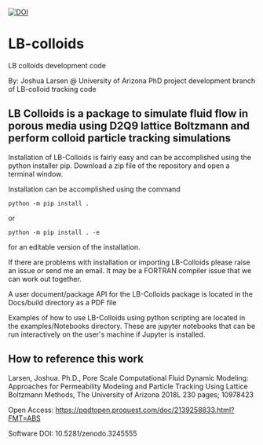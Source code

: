 [![DOI](https://zenodo.org/badge/DOI/10.5281/zenodo.3245555.svg)](https://doi.org/10.5281/zenodo.3245555)

# LB-colloids
LB colloids development code

By: Joshua Larsen @ University of Arizona
PhD project development branch of LB-colloid tracking code

## LB Colloids is a package to simulate fluid flow in porous media using D2Q9 lattice Boltzmann and perform colloid particle tracking simulations

Installation of LB-Colloids is fairly easy and can be accomplished using the python installer pip. Download a zip file of the repository and open a terminal window.

Installation can be accomplished using the command

```
python -m pip install .
```

or

```
python -m pip install . -e
```

for an editable version of the installation.

If there are problems with installation or importing LB-Colloids please raise an issue or send me an email. It may be a FORTRAN compiler issue that we can work out together.

A user document/package API for the LB-Colloids package is located in the Docs/build directory as a PDF file

Examples of how to use LB-Colloids using python scripting are located in the examples/Notebooks directory. These are jupyter notebooks that can be run interactively on the user's machine if Jupyter is installed.


## How to reference this work

Larsen, Joshua. Ph.D., Pore Scale Computational Fluid Dynamic Modeling: Approaches for Permeability Modeling and Particle Tracking Using Lattice Boltzmann Methods, The University of Arizona 2018L 230 pages; 10978423

Open Access: https://pqdtopen.proquest.com/doc/2139258833.html?FMT=ABS

Software DOI: 10.5281/zenodo.3245555
